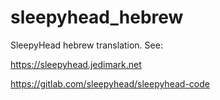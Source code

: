 # sleepyhead_hebrew
SleepyHead hebrew translation. See:

https://sleepyhead.jedimark.net

https://gitlab.com/sleepyhead/sleepyhead-code
